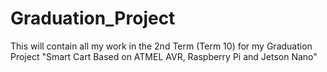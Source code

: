 # Graduation_Project

This will contain all my work in the 2nd Term (Term 10) for my Graduation Project "Smart Cart Based on ATMEL AVR, Raspberry Pi and Jetson Nano"
